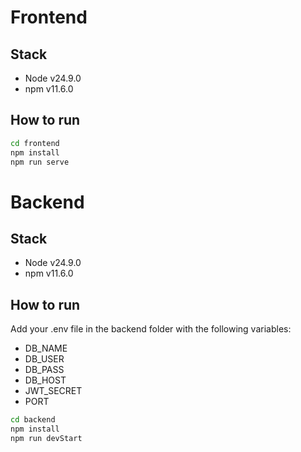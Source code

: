 # Frontend

## Stack

- Node v24.9.0
- npm v11.6.0

## How to run

```bash
cd frontend
npm install
npm run serve
```

# Backend

## Stack

- Node v24.9.0
- npm v11.6.0

## How to run

Add your .env file in the backend folder with the following variables:

- DB_NAME
- DB_USER
- DB_PASS
- DB_HOST
- JWT_SECRET
- PORT

```bash
cd backend
npm install
npm run devStart
```
